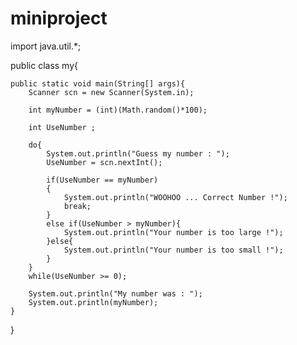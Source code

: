# miniproject

import java.util.*;

public class my{
   
    public static void main(String[] args){
        Scanner scn = new Scanner(System.in);
      
        int myNumber = (int)(Math.random()*100);

        int UseNumber ;

        do{
            System.out.println("Guess my number : ");
            UseNumber = scn.nextInt();

            if(UseNumber == myNumber)
            {
                System.out.println("WOOHOO ... Correct Number !");
                break;
            }
            else if(UseNumber > myNumber){
                System.out.println("Your number is too large !");
            }else{
                System.out.println("Your number is too small !");
            }
        }
        while(UseNumber >= 0);

        System.out.println("My number was : ");
        System.out.println(myNumber);
    }
}
